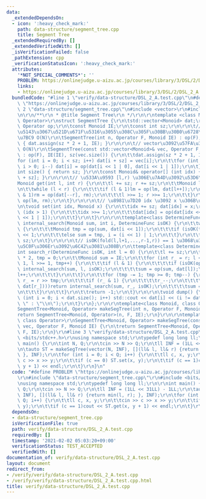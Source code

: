 ```yaml
---
data:
  _extendedDependsOn:
  - icon: ':heavy_check_mark:'
    path: data-structure/segment_tree.cpp
    title: Segment Tree
  _extendedRequiredBy: []
  _extendedVerifiedWith: []
  _isVerificationFailed: false
  _pathExtension: cpp
  _verificationStatusIcon: ':heavy_check_mark:'
  attributes:
    '*NOT_SPECIAL_COMMENTS*': ''
    PROBLEM: https://onlinejudge.u-aizu.ac.jp/courses/library/3/DSL/2/DSL_2_A
    links:
    - https://onlinejudge.u-aizu.ac.jp/courses/library/3/DSL/2/DSL_2_A
  bundledCode: "#line 1 \"verify/data-structure/DSL_2_A.test.cpp\"\n#define PROBLEM\
    \ \"https://onlinejudge.u-aizu.ac.jp/courses/library/3/DSL/2/DSL_2_A\"\r\n#line\
    \ 2 \"data-structure/segment_tree.cpp\"\n#include <vector>\r\n#include <iostream>\r\
    \n\r\n/**\r\n * @title Segment Tree\r\n */\r\n\r\ntemplate <class Monoid, class\
    \ Operator>\r\nstruct SegmentTree {\r\n\tstd::vector<Monoid> dat;\r\n\r\n\tconst\
    \ Operator op;\r\n\tconst Monoid IE;\r\n\tconst int sz;\r\n\r\n\t// \u5358\u4F4D\
    \u5143\u3067\u521D\u671F\u5316\u3055\u308C\u305F\u30BB\u30B0\u6728\u3092\u69CB\
    \u7BC9 O(N)\r\n\tSegmentTree(int n, Operator F, Monoid IE) : op(F), IE(IE), sz(n)\
    \ { dat.assign(sz * 2 + 1, IE); }\r\n\r\n\t// vector\u3092\u57FA\u306B\u69CB\u7BC9\
    \ O(N)\r\n\tSegmentTree(const std::vector<Monoid>& vec, Operator F, Monoid IE)\
    \ : op(F), IE(IE), sz(vec.size()) {\r\n\t\tdat.assign(sz * 2 + 1, IE);\r\n\t\t\
    for (int i = 0; i < sz; i++) dat[i + sz] = vec[i];\r\n\t\tfor (int i = sz - 1;\
    \ i > 0; i--) dat[i] = op(dat[i << 1 | 0], dat[i << 1 | 1]);\r\n\t}\r\n\r\n\t\
    int size() { return sz; }\r\n\tconst Monoid& operator[] (int idx) { return dat[idx\
    \ + sz]; }\r\n\r\n\t// \u533A\u9593 [l,r) \u306E\u7A4D\u3092\u53D6\u5F97\r\n\t\
    Monoid get(int l, int r) {\r\n\t\tl += sz; r += sz;\r\n\t\tMonoid lm(IE), rm(IE);\r\
    \n\t\twhile (l < r) {\r\n\t\t\tif (l & 1)lm = op(lm, dat[l++]);\r\n\t\t\tif (r\
    \ & 1)rm = op(dat[--r], rm);\r\n\t\t\tl >>= 1; r >>= 1;\r\n\t\t}\r\n\t\treturn\
    \ op(lm, rm);\r\n\t}\r\n\r\n\t// \u8981\u7D20 idx \u3092 x \u306B\u66F4\u65B0\r\
    \n\tvoid set(int idx, Monoid x) {\r\n\t\tidx += sz; dat[idx] = x;\r\n\t\twhile\
    \ (idx > 1) {\r\n\t\t\tidx >>= 1;\r\n\t\t\tdat[idx] = op(dat[idx << 1 | 0], dat[idx\
    \ << 1 | 1]);\r\n\t\t}\r\n\t}\r\n\r\n\ttemplate<class DetermineFunc>\r\n\tint\
    \ internal_search(Monoid sum, int i, DetermineFunc isOK) {\r\n\t\twhile (i < sz)\
    \ {\r\n\t\t\tMonoid tmp = op(sum, dat[i << 1]);\r\n\t\t\tif (isOK(tmp)) i = i\
    \ << 1;\r\n\t\t\telse sum = tmp, i = (i << 1) | 1;\r\n\t\t}\r\n\t\treturn i -\
    \ sz;\r\n\t}\r\n\r\n\t// isOK(fold(l,l+1,...,r-1,r)) == 1 \u3068\u306A\u308B\u6700\
    \u5C0F\u306Er\u3092\u6C42\u3081\u308B\r\n\ttemplate<class DetermineFunc>\r\n\t\
    int search_r(DetermineFunc isOK, int l = 0) {\r\n\t\tl += sz;\r\n\t\tint r = sz\
    \ * 2, tmp = 0;\r\n\t\tMonoid sum = IE;\r\n\t\tfor (int r_ = r; l < r_; r_ >>=\
    \ 1, l >>= 1, tmp++) {\r\n\t\t\tif (l & 1) {\r\n\t\t\t\tif (isOK(op(sum, dat[l])))return\
    \ internal_search(sum, l, isOK);\r\n\t\t\t\tsum = op(sum, dat[l]);\r\n\t\t\t\t\
    l++;\r\n\t\t\t}\r\n\t\t}\r\n\t\tfor (tmp -= 1; tmp >= 0; tmp--) {\r\n\t\t\tint\
    \ r_ = r >> tmp;\r\n\t\t\tif (r_ & 1) {\r\n\t\t\t\tr_--;\r\n\t\t\t\tif (isOK(op(sum,\
    \ dat[r_])))return internal_search(sum, r_, isOK);\r\n\t\t\t\tsum = op(sum, dat[r_]);\r\
    \n\t\t\t}\r\n\t\t}\r\n\t\treturn -1;\r\n\t}\r\n\r\n\tvoid dump() {\r\n\t\tfor\
    \ (int i = 0; i < dat.size(); i++) std::cout << dat[i] << (i != dat.size() ? \"\
    \ \" : \"\\n\");\r\n\t}\r\n};\r\n\r\ntemplate<class Monoid, class Operator>\r\n\
    SegmentTree<Monoid, Operator> makeSegTree(int n, Operator F, Monoid IE) {\r\n\t\
    return SegmentTree<Monoid, Operator>(n, F, IE);\r\n}\r\n\r\ntemplate<class Monoid,\
    \ class Operator>\r\nSegmentTree<Monoid, Operator> makeSegTree(const std::vector<Monoid>&\
    \ vec, Operator F, Monoid IE) {\r\n\treturn SegmentTree<Monoid, Operator>(vec,\
    \ F, IE);\r\n}\r\n#line 3 \"verify/data-structure/DSL_2_A.test.cpp\"\n#include\
    \ <bits/stdc++.h>\r\nusing namespace std;\r\ntypedef long long ll;\r\n\r\nint\
    \ main() {\r\n\tint N, Q;\r\n\tcin >> N >> Q;\r\n\tll INF = (1LL << 31LL) - 1LL;\r\
    \n\tauto ST = makeSegTree(vector(N, INF), [](ll& l, ll& r) {return min(l, r);\
    \ }, INF);\r\n\tfor (int i = 0; i < Q; i++) {\r\n\t\tll c, x, y;\r\n\t\tcin >>\
    \ c >> x >> y;\r\n\t\tif (c == 0) ST.set(x, y);\r\n\t\tif (c == 1)cout << ST.get(x,\
    \ y + 1) << endl;\r\n\t}\r\n}\n"
  code: "#define PROBLEM \"https://onlinejudge.u-aizu.ac.jp/courses/library/3/DSL/2/DSL_2_A\"\
    \r\n#include \"data-structure/segment_tree.cpp\"\r\n#include <bits/stdc++.h>\r\
    \nusing namespace std;\r\ntypedef long long ll;\r\n\r\nint main() {\r\n\tint N,\
    \ Q;\r\n\tcin >> N >> Q;\r\n\tll INF = (1LL << 31LL) - 1LL;\r\n\tauto ST = makeSegTree(vector(N,\
    \ INF), [](ll& l, ll& r) {return min(l, r); }, INF);\r\n\tfor (int i = 0; i <\
    \ Q; i++) {\r\n\t\tll c, x, y;\r\n\t\tcin >> c >> x >> y;\r\n\t\tif (c == 0) ST.set(x,\
    \ y);\r\n\t\tif (c == 1)cout << ST.get(x, y + 1) << endl;\r\n\t}\r\n}"
  dependsOn:
  - data-structure/segment_tree.cpp
  isVerificationFile: true
  path: verify/data-structure/DSL_2_A.test.cpp
  requiredBy: []
  timestamp: '2021-02-02 05:03:20+09:00'
  verificationStatus: TEST_ACCEPTED
  verifiedWith: []
documentation_of: verify/data-structure/DSL_2_A.test.cpp
layout: document
redirect_from:
- /verify/verify/data-structure/DSL_2_A.test.cpp
- /verify/verify/data-structure/DSL_2_A.test.cpp.html
title: verify/data-structure/DSL_2_A.test.cpp
---
```

